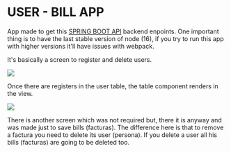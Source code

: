 # USER - BILL APP

App made to get this [SPRING BOOT API](https://github.com/Lu1815/Person-Bill-SpringBackend) backend enpoints.
One important thing is to have the last stable version of node (16), if you try to run this app with higher versions it'll have issues with webpack.

It's basically a screen to register and delete users.

![](https://i.imgur.com/vLmpX9j.png)

Once there are registers in the user table, the table component renders in the view.

![](https://i.imgur.com/DCUev8W.png)

There is another screen which was not required but, there it is anyway and was made just to save bills (facturas). The difference here is that to remove a factura you need to delete its user (persona). If you delete a user all his bills (facturas) are going to be deleted too.
